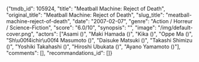 {"tmdb_id": 105924, "title": "Meatball Machine: Reject of Death", "original_title": "Meatball Machine: Reject of Death", "slug_title": "meatball-machine-reject-of-death", "date": "2007-02-07", "genre": "Action / Horreur / Science-Fiction", "score": "6.0/10", "synopsis": "", "image": "/img/default-cover.png", "actors": ["Asami ()", "Maki Hamada ()", "Kika ()", "Oppe Ma ()", "Sh\u00f4ichir\u00f4 Masumoto ()", "Daisuke Matsuki ()", "Takashi Shimizu ()", "Yoshiki Takahashi ()", "Hiroshi Ubukata ()", "Ayano Yamamoto ()"], "comments": [], "recommandations_id": []}